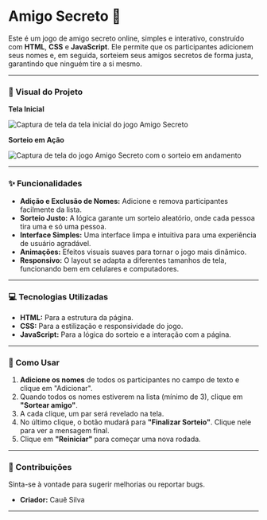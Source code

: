 # Amigo Secreto 🎁

Este é um jogo de amigo secreto online, simples e interativo, construído com **HTML**, **CSS** e **JavaScript**. Ele permite que os participantes adicionem seus nomes e, em seguida, sorteiem seus amigos secretos de forma justa, garantindo que ninguém tire a si mesmo.

---

### 📸 Visual do Projeto

**Tela Inicial**

![Captura de tela da tela inicial do jogo Amigo Secreto](https://i.imgur.com/48LcoFY.png)

**Sorteio em Ação**

![Captura de tela do jogo Amigo Secreto com o sorteio em andamento](https://i.imgur.com/kaFFe1V.png)

---

### ✨ Funcionalidades

* **Adição e Exclusão de Nomes:** Adicione e remova participantes facilmente da lista.
* **Sorteio Justo:** A lógica garante um sorteio aleatório, onde cada pessoa tira uma e só uma pessoa.
* **Interface Simples:** Uma interface limpa e intuitiva para uma experiência de usuário agradável.
* **Animações:** Efeitos visuais suaves para tornar o jogo mais dinâmico.
* **Responsivo:** O layout se adapta a diferentes tamanhos de tela, funcionando bem em celulares e computadores.

---

### 💻 Tecnologias Utilizadas

* **HTML:** Para a estrutura da página.
* **CSS:** Para a estilização e responsividade do jogo.
* **JavaScript:** Para a lógica do sorteio e a interação com a página.

---

### 🚀 Como Usar

1.  **Adicione os nomes** de todos os participantes no campo de texto e clique em "Adicionar".
2.  Quando todos os nomes estiverem na lista (mínimo de 3), clique em **"Sortear amigo"**.
3.  A cada clique, um par será revelado na tela.
4.  No último clique, o botão mudará para **"Finalizar Sorteio"**. Clique nele para ver a mensagem final.
5.  Clique em **"Reiniciar"** para começar uma nova rodada.

---

### 💖 Contribuições

Sinta-se à vontade para sugerir melhorias ou reportar bugs.

* **Criador:** Cauê Silva

---
